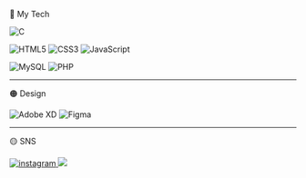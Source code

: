 <p>🔴 My Tech </p>

![C](https://img.shields.io/badge/c-%2300599C.svg?style=for-the-badge&logo=c&logoColor=white)

![HTML5](https://img.shields.io/badge/html5-%23E34F26.svg?style=for-the-badge&logo=html5&logoColor=white)
![CSS3](https://img.shields.io/badge/css3-%231572B6.svg?style=for-the-badge&logo=css3&logoColor=white)
![JavaScript](https://img.shields.io/badge/javascript-%23323330.svg?style=for-the-badge&logo=javascript&logoColor=%23F7DF1E)

![MySQL](https://img.shields.io/badge/mysql-%2300f.svg?style=for-the-badge&logo=mysql&logoColor=white)
![PHP](https://img.shields.io/badge/php-%23777BB4.svg?style=for-the-badge&logo=php&logoColor=white)


<hr>

<p>🟠 Design </p>

![Adobe XD](https://img.shields.io/badge/Adobe%20XD-470137?style=for-the-badge&logo=Adobe%20XD&logoColor=#FF61F6)
![Figma](https://img.shields.io/badge/figma-%23F24E1E.svg?style=for-the-badge&logo=figma&logoColor=white)

<hr>

<p>🟡 SNS </p>

<a href="https://www.instagram.com/k99hyerin">
<img src="https://img.shields.io/badge/-Instagram-dd2a7b?style=for-the-badge&logo=instagram&logoColor=white&link=https://www.instagram.com/k99hyerin?"  alt="instagram" /> </a>
<a href="https://blog.naver.com/hyerin050909">
<img src="https://img.shields.io/badge/-naver blog-03C75A?style=for-the-badge&logo=naver&logoColor=white&link=https://blog.naver.com/hyerin050909?"/> </a>
